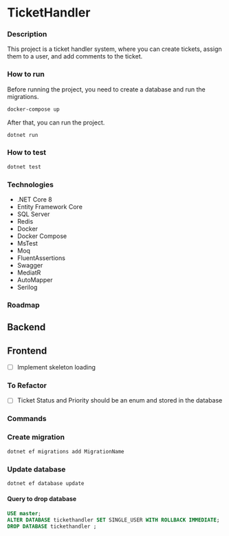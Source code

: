 # TicketHandler

### Description

This project is a ticket handler system, where you can create tickets, assign them to a user, and add comments to the ticket.

### How to run

Before running the project, you need to create a database and run the migrations.

```bash
docker-compose up
```

After that, you can run the project.

```bash
dotnet run
```

### How to test

```bash
dotnet test
```

### Technologies

- .NET Core 8
- Entity Framework Core
- SQL Server
- Redis
- Docker
- Docker Compose
- MsTest
- Moq
- FluentAssertions
- Swagger
- MediatR
- AutoMapper
- Serilog

### Roadmap

## Backend

## Frontend

- [ ] Implement skeleton loading

### To Refactor

- [ ] Ticket Status and Priority should be an enum and stored in the database

### Commands

### Create migration

```bash
dotnet ef migrations add MigrationName
```

### Update database

```bash
dotnet ef database update
```

#### Query to drop database

```sql
USE master;
ALTER DATABASE tickethandler SET SINGLE_USER WITH ROLLBACK IMMEDIATE;
DROP DATABASE tickethandler ;
```
